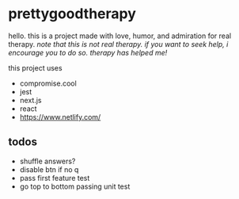 # prettygoodtherapy

hello. this is a project made with love, humor, and admiration for real therapy.
_note that this is not real therapy. if you want to seek help, i encourage you to do so. therapy has helped me!_

this project uses
- compromise.cool
- jest
- next.js
- react
- https://www.netlify.com/

## todos
- shuffle answers?
- disable btn if no q
- pass first feature test
- go top to bottom passing unit test
